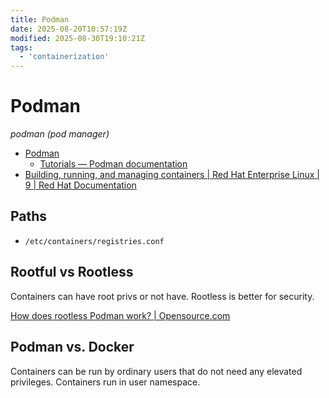 ```yaml
---
title: Podman
date: 2025-08-20T10:57:19Z
modified: 2025-08-30T19:10:21Z
tags:
  - 'containerization'
---
```


# Podman

_podman (pod manager)_

* [Podman](https://podman.io/)
    + [Tutorials — Podman documentation](https://docs.podman.io/en/latest/Tutorials.html)
* [Building, running, and managing containers \| Red Hat Enterprise Linux \| 9 \| Red Hat Documentation](https://docs.redhat.com/en/documentation/red_hat_enterprise_linux/9/html-single/building_running_and_managing_containers/index)

## Paths

* `/etc/containers/registries.conf`

## Rootful vs Rootless

Containers can have root privs or not have. Rootless is better for security.

[How does rootless Podman work? \| Opensource.com](https://opensource.com/article/19/2/how-does-rootless-podman-work)

## Podman vs. Docker

Containers can be run by ordinary users that do not need any elevated privileges. Containers run in user namespace.
